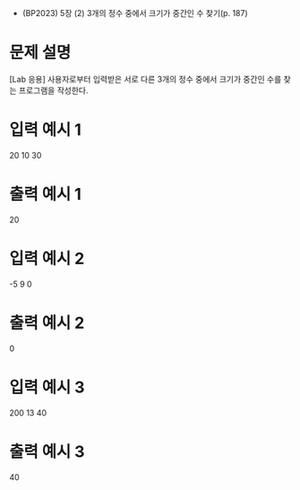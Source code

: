 - (BP2023) 5장 (2) 3개의 정수 중에서 크기가 중간인 수 찾기(p. 187)
# 문제 설명
[Lab 응용]
사용자로부터 입력받은 서로 다른 3개의 정수 중에서 크기가 중간인 수를 찾는
프로그램을 작성한다.

# 입력 예시 1
20 10 30

# 출력 예시 1
20

# 입력 예시 2
-5 9 0

# 출력 예시 2
0

# 입력 예시 3
200 13 40

# 출력 예시 3
40
